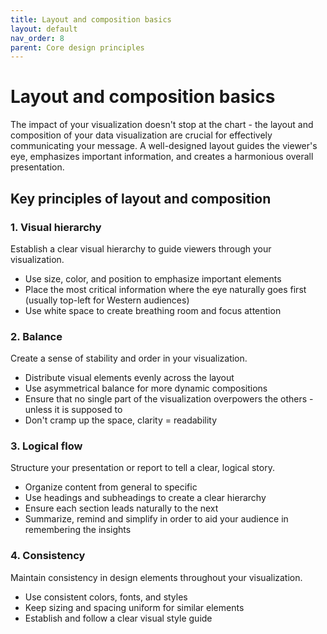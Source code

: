 ```yaml
---
title: Layout and composition basics
layout: default
nav_order: 8
parent: Core design principles
---
```

# Layout and composition basics

The impact of your visualization doesn't stop at the chart - the layout and composition of your data visualization are crucial for effectively communicating your message. A well-designed layout guides the viewer's eye, emphasizes important information, and creates a harmonious overall presentation.

## Key principles of layout and composition

### 1. Visual hierarchy

Establish a clear visual hierarchy to guide viewers through your visualization.

- Use size, color, and position to emphasize important elements
- Place the most critical information where the eye naturally goes first (usually top-left for Western audiences)
- Use white space to create breathing room and focus attention

### 2. Balance

Create a sense of stability and order in your visualization.

- Distribute visual elements evenly across the layout
- Use asymmetrical balance for more dynamic compositions
- Ensure that no single part of the visualization overpowers the others - unless it is supposed to
- Don't cramp up the space, clarity = readability

### 3. Logical flow

Structure your presentation or report to tell a clear, logical story.

- Organize content from general to specific
- Use headings and subheadings to create a clear hierarchy
- Ensure each section leads naturally to the next
- Summarize, remind and simplify in order to aid your audience in remembering the insights

### 4. Consistency

Maintain consistency in design elements throughout your visualization.

- Use consistent colors, fonts, and styles
- Keep sizing and spacing uniform for similar elements
- Establish and follow a clear visual style guide
